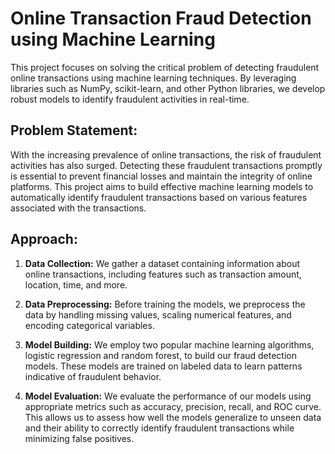 # Online Transaction Fraud Detection using Machine Learning

This project focuses on solving the critical problem of detecting fraudulent online transactions using machine learning techniques. By leveraging libraries such as NumPy, scikit-learn, and other Python libraries, we develop robust models to identify fraudulent activities in real-time.

## Problem Statement:

With the increasing prevalence of online transactions, the risk of fraudulent activities has also surged. Detecting these fraudulent transactions promptly is essential to prevent financial losses and maintain the integrity of online platforms. This project aims to build effective machine learning models to automatically identify fraudulent transactions based on various features associated with the transactions.

## Approach:

1. **Data Collection:** We gather a dataset containing information about online transactions, including features such as transaction amount, location, time, and more.

2. **Data Preprocessing:** Before training the models, we preprocess the data by handling missing values, scaling numerical features, and encoding categorical variables.

3. **Model Building:** We employ two popular machine learning algorithms, logistic regression and random forest, to build our fraud detection models. These models are trained on labeled data to learn patterns indicative of fraudulent behavior.

4. **Model Evaluation:** We evaluate the performance of our models using appropriate metrics such as accuracy, precision, recall, and ROC curve. This allows us to assess how well the models generalize to unseen data and their ability to correctly identify fraudulent transactions while minimizing false positives.
